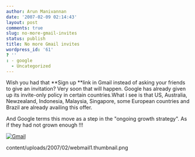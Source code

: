 ```yaml
---
author: Arun Manivannan
date: '2007-02-09 02:14:43'
layout: post
comments: true
slug: no-more-gmail-invites
status: publish
title: No more Gmail invites
wordpress_id: '61'
? ''
: - google
  - Uncategorized
---
```


Wish you had that **Sign up **link in Gmail instead of asking your friends to
give an invitation? Very soon that will happen. Google has already given up
its invite-only policy in certain countries.What i see is that US, Australia,
Newzealand, Indonesia, Malaysia, Singapore, some European countries and Brazil
are already availing this offer.

And Google terms this move as a step in the "ongoing growth strategy". As if
they had not grown enough !!!

[![Gmail][1]][2]

   [1]: http://www.arunma.com/wp-
content/uploads/2007/02/webmail1.thumbnail.png

   [2]: http://www.arunma.com/wp-content/uploads/2007/02/webmail1.png (Gmail)

